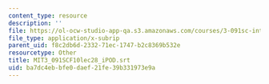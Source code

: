 ```yaml
---
content_type: resource
description: ''
file: https://ol-ocw-studio-app-qa.s3.amazonaws.com/courses/3-091sc-introduction-to-solid-state-chemistry-fall-2010/ba7dc4ebbfe0daef21fe39b331973e9a_MIT3_091SCF10lec28_iPOD.srt
file_type: application/x-subrip
parent_uid: f8c2db6d-2332-71ec-1747-b2c8369b532e
resourcetype: Other
title: MIT3_091SCF10lec28_iPOD.srt
uid: ba7dc4eb-bfe0-daef-21fe-39b331973e9a
---
```

